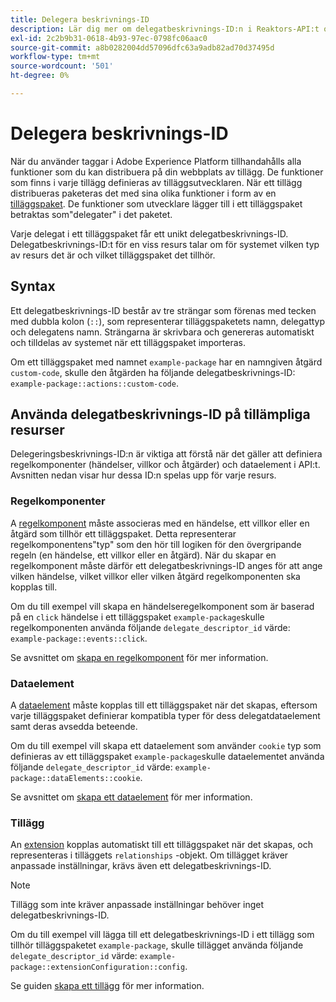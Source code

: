 ```yaml
---
title: Delegera beskrivnings-ID
description: Lär dig mer om delegatbeskrivnings-ID:n i Reaktors-API:t och hur de länkar resurser med tillägg.
exl-id: 2c2b9b31-0618-4b93-97ec-0798fc06aac0
source-git-commit: a8b0282004dd57096dfc63a9adb82ad70d37495d
workflow-type: tm+mt
source-wordcount: '501'
ht-degree: 0%

---
```


# Delegera beskrivnings-ID

När du använder taggar i Adobe Experience Platform tillhandahålls alla funktioner som du kan distribuera på din webbplats av tillägg. De funktioner som finns i varje tillägg definieras av tilläggsutvecklaren. När ett tillägg distribueras paketeras det med sina olika funktioner i form av en [tilläggspaket](../endpoints/extension-packages.md). De funktioner som utvecklare lägger till i ett tilläggspaket betraktas som&quot;delegater&quot; i det paketet.

Varje delegat i ett tilläggspaket får ett unikt delegatbeskrivnings-ID. Delegatbeskrivnings-ID:t för en viss resurs talar om för systemet vilken typ av resurs det är och vilket tilläggspaket det tillhör.

## Syntax

Ett delegatbeskrivnings-ID består av tre strängar som förenas med tecken med dubbla kolon (`::`), som representerar tilläggspaketets namn, delegattyp och delegatens namn. Strängarna är skrivbara och genereras automatiskt och tilldelas av systemet när ett tilläggspaket importeras.

Om ett tilläggspaket med namnet `example-package` har en namngiven åtgärd `custom-code`, skulle den åtgärden ha följande delegatbeskrivnings-ID: `example-package::actions::custom-code`.

## Använda delegatbeskrivnings-ID på tillämpliga resurser

Delegeringsbeskrivnings-ID:n är viktiga att förstå när det gäller att definiera regelkomponenter (händelser, villkor och åtgärder) och dataelement i API:t. Avsnitten nedan visar hur dessa ID:n spelas upp för varje resurs.

### Regelkomponenter

A [regelkomponent](../endpoints/rule-components.md) måste associeras med en händelse, ett villkor eller en åtgärd som tillhör ett tilläggspaket. Detta representerar regelkomponentens&quot;typ&quot; som den hör till logiken för den övergripande regeln (en händelse, ett villkor eller en åtgärd). När du skapar en regelkomponent måste därför ett delegatbeskrivnings-ID anges för att ange vilken händelse, vilket villkor eller vilken åtgärd regelkomponenten ska kopplas till.

Om du till exempel vill skapa en händelseregelkomponent som är baserad på en `click` händelse i ett tilläggspaket `example-package`skulle regelkomponenten använda följande `delegate_descriptor_id` värde: `example-package::events::click`.

Se avsnittet om [skapa en regelkomponent](../endpoints/rule-components.md#create) för mer information.

### Dataelement

A [dataelement](../endpoints/data-elements.md) måste kopplas till ett tilläggspaket när det skapas, eftersom varje tilläggspaket definierar kompatibla typer för dess delegatdataelement samt deras avsedda beteende.

Om du till exempel vill skapa ett dataelement som använder `cookie` typ som definieras av ett tilläggspaket `example-package`skulle dataelementet använda följande `delegate_descriptor_id` värde: `example-package::dataElements::cookie`.

Se avsnittet om [skapa ett dataelement](../endpoints/data-elements.md#create) för mer information.

### Tillägg

An [extension](../endpoints/extensions.md) kopplas automatiskt till ett tilläggspaket när det skapas, och representeras i tilläggets `relationships` -objekt. Om tillägget kräver anpassade inställningar, krävs även ett delegatbeskrivnings-ID.

>[!NOTE]
>
>Tillägg som inte kräver anpassade inställningar behöver inget delegatbeskrivnings-ID.

Om du till exempel vill lägga till ett delegatbeskrivnings-ID i ett tillägg som tillhör tilläggspaketet `example-package`, skulle tillägget använda följande `delegate_descriptor_id` värde: `example-package::extensionConfiguration::config`.

Se guiden [skapa ett tillägg](../endpoints/extensions.md#create) för mer information.
